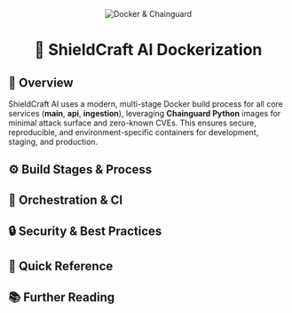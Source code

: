 <div align="center">
  <img src="https://img.shields.io/badge/Containerization-Docker%20%7C%20Chainguard-blue?style=for-the-badge&logo=docker&logoColor=white" alt="Docker & Chainguard" />
</div>

<h1 align="center">🐳 ShieldCraft AI Dockerization</h1>

<section>
<h2>
  <span>🔎</span> Overview
</h2>
<div>
ShieldCraft AI uses a modern, multi-stage Docker build process for all core services (<b>main</b>, <b>api</b>, <b>ingestion</b>), leveraging <b>Chainguard Python</b> images for minimal attack surface and zero-known CVEs. This ensures secure, reproducible, and environment-specific containers for development, staging, and production.
</div>
</section>

<section>
<h2>
  <span>⚙️</span> Build Stages & Process
</h2>
<ul>
</ul>
</section>

<section>
<h2>
  <span>🧩</span> Orchestration & CI
</h2>
<ul>
</ul>
</section>

<section>
<h2>
  <span>🔒</span> Security & Best Practices
</h2>
<ul>
</ul>
</section>

<section>
<h2>
  <span>🚀</span> Quick Reference
</h2>
<ul>
</ul>
</section>

<section>
<h2>
  <span>📚</span> Further Reading
</h2>
<ul>
</ul>
</section>